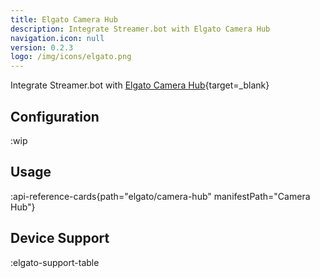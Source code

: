 ```yaml
---
title: Elgato Camera Hub
description: Integrate Streamer.bot with Elgato Camera Hub
navigation.icon: null
version: 0.2.3
logo: /img/icons/elgato.png
---
```


Integrate Streamer.bot with [Elgato Camera Hub](https://elgato.com){target=_blank}

## Configuration
:wip

## Usage
:api-reference-cards{path="elgato/camera-hub" manifestPath="Camera Hub"}

## Device Support
:elgato-support-table